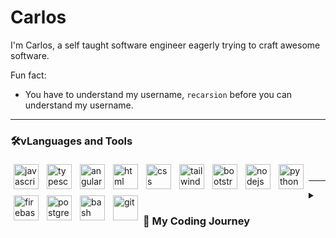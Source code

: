 # Carlos

I'm Carlos, a self taught software engineer eagerly trying to craft awesome software.

Fun fact:

- You have to understand my username, `recarsion` before you can understand my username.

---

### 🛠️vLanguages and Tools

<img align="left" width="40px" style="padding: 5px;" alt="javascript" src="https://cdn.jsdelivr.net/gh/devicons/devicon/icons/javascript/javascript-original.svg" />
<img align="left" width="40px" style="padding: 5px;" alt="typescript" src="https://cdn.jsdelivr.net/gh/devicons/devicon/icons/typescript/typescript-original.svg" />
<img align="left" width="40px" style="padding: 5px;" alt="angular" src="https://cdn.jsdelivr.net/gh/devicons/devicon/icons/angularjs/angularjs-plain.svg" />
<img align="left" width="40px" style="padding: 5px;" alt="html" src="https://cdn.jsdelivr.net/gh/devicons/devicon/icons/html5/html5-original.svg" />
<img align="left" width="40px" style="padding: 5px;" alt="css" src="https://cdn.jsdelivr.net/gh/devicons/devicon/icons/css3/css3-original.svg" />
<img align="left" width="40px" style="padding: 5px;" alt="tailwindcss" src="https://cdn.jsdelivr.net/gh/devicons/devicon/icons/tailwindcss/tailwindcss-plain.svg" />
<img align="left" width="40px" style="padding: 5px;" alt="bootstrap" src="https://cdn.jsdelivr.net/gh/devicons/devicon/icons/bootstrap/bootstrap-original.svg" />
<img align="left" width="40px" style="padding: 5px;" alt="nodejs" src="https://cdn.jsdelivr.net/gh/devicons/devicon/icons/nodejs/nodejs-original.svg" />
<img align="left" width="40px" style="padding: 5px;" alt="python" src="https://cdn.jsdelivr.net/gh/devicons/devicon/icons/python/python-original.svg" />
<img align="left" width="40px" style="padding: 5px;" alt="firebase" src="https://cdn.jsdelivr.net/gh/devicons/devicon/icons/firebase/firebase-plain.svg" />
<img align="left" width="40px" style="padding: 5px;" alt="postgres" src="https://cdn.jsdelivr.net/gh/devicons/devicon/icons/postgresql/postgresql-original.svg" />
<img align="left" width="40px" style="padding: 5px;" alt="bash" src="https://cdn.jsdelivr.net/gh/devicons/devicon/icons/bash/bash-original.svg" />
<img align="left" width="40px" style="padding: 5px;" alt="git" src="https://cdn.jsdelivr.net/gh/devicons/devicon/icons/git/git-original.svg" />

<br />

---

<details>
<summary><h3>🚶 My Coding Journey</h3></summary>
<br>
I started as a Mechanical Engineer for an international automotive company. I was excited at first, thinking to myself that I got so lucky that I got into a good company right out of college. As time went on, the job was not fun anymore and it just became a routine for me to go work. There was no longer a challenge. After a year working there, I started a project hoping that it would make the job exciting again. It was a management system for our Maintenance Engineering team, to manage supplies and maintenance schedule. As the youngest in the team, I wanted it to be really modern and digital. So I started learning programming. As time went on, the project was going well, and at the same time, I was enjoying what I was doing. Then came new projects for me to <em>prioritize</em> on. The original project that was doing was forgotten. At that point, I knew that I would do a career shift. A few months of studying, I finally landed a job at a local start up. That was the start of everything. Now, I am developing my skills further, enjoying what I am doing, and trying to create awesome software.
</details>
